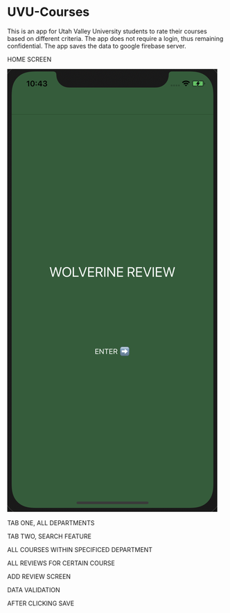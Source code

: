 # UVU-Courses
This is an app for Utah Valley University students to rate their courses based on different criteria. The app does not require a login, thus remaining confidential.
The app saves the data to google firebase server. 

HOME SCREEN


![](UVU%20Courses/Assets.xcassets/Homescreen.imageset/Homescreen.png)




TAB ONE, ALL DEPARTMENTS





TAB TWO, SEARCH FEATURE






ALL COURSES WITHIN SPECIFICED DEPARTMENT






ALL REVIEWS FOR CERTAIN COURSE






ADD REVIEW SCREEN






DATA VALIDATION 






AFTER CLICKING SAVE
